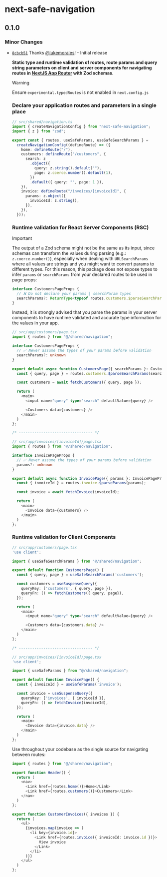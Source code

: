 # next-safe-navigation

## 0.1.0

### Minor Changes

- [`8cbcb51`](https://github.com/lukemorales/next-safe-navigation/commit/8cbcb5150724add6351b445db557eb63d941ce63) Thanks [@lukemorales](https://github.com/lukemorales)! - Initial release

  **Static type and runtime validation of routes, route params and query string parameters on client and server components for navigating routes in [NextJS App Router](https://nextjs.org) with Zod schemas.**

  > [!WARNING]
  > Ensure `experimental.typedRoutes` is not enabled in `next.config.js`

  ### Declare your application routes and parameters in a single place

  ```ts
  // src/shared/navigation.ts
  import { createNavigationConfig } from "next-safe-navigation";
  import { z } from "zod";

  export const { routes, useSafeParams, useSafeSearchParams } =
    createNavigationConfig((defineRoute) => ({
      home: defineRoute("/"),
      customers: defineRoute("/customers", {
        search: z
          .object({
            query: z.string().default(""),
            page: z.coerce.number().default(1),
          })
          .default({ query: "", page: 1 }),
      }),
      invoice: defineRoute("/invoices/[invoiceId]", {
        params: z.object({
          invoiceId: z.string(),
        }),
      }),
    }));
  ```

  ### Runtime validation for React Server Components (RSC)

  > [!IMPORTANT]
  > The output of a Zod schema might not be the same as its input, since schemas can transform the values during parsing (e.g.: `z.coerce.number()`), especially when dealing with `URLSearchParams` where all values are strings and you might want to convert params to different types. For this reason, this package does not expose types to infer `params` or `searchParams` from your declared routes to be used in page props:
  >
  > ```ts
  > interface CustomersPageProps {
  >   // ❌ Do not declare your params | searchParam types
  >   searchParams?: ReturnType<typeof routes.customers.$parseSearchParams>;
  > }
  > ```
  >
  > Instead, it is strongly advised that you parse the params in your server components to have runtime validated and accurate type information for the values in your app.

  ```ts
  // src/app/customers/page.tsx
  import { routes } from "@/shared/navigation";

  interface CustomersPageProps {
    // ✅ Never assume the types of your params before validation
    searchParams?: unknown
  }

  export default async function CustomersPage({ searchParams }: CustomersPageProps) {
    const { query, page } = routes.customers.$parseSearchParams(searchParams);

    const customers = await fetchCustomers({ query, page });

    return (
      <main>
        <input name="query" type="search" defaultValue={query} />

        <Customers data={customers} />
      </main>
    )
  };

  /* --------------------------------- */

  // src/app/invoices/[invoiceId]/page.tsx
  import { routes } from "@/shared/navigation";

  interface InvoicePageProps {
    // ✅ Never assume the types of your params before validation
    params?: unknown
  }

  export default async function InvoicePage({ params }: InvoicePageProps) {
    const { invoiceId } = routes.invoice.$parseParams(params);

    const invoice = await fetchInvoice(invoiceId);

    return (
      <main>
        <Invoice data={customers} />
      </main>
    )
  };
  ```

  ### Runtime validation for Client Components

  ```ts
  // src/app/customers/page.tsx
  'use client';

  import { useSafeSearchParams } from "@/shared/navigation";

  export default function CustomersPage() {
    const { query, page } = useSafeSearchParams('customers');

    const customers = useSuspenseQuery({
      queryKey: ['customers', { query, page }],
      queryFn: () => fetchCustomers({ query, page}),
    });

    return (
      <main>
        <input name="query" type="search" defaultValue={query} />

        <Customers data={customers.data} />
      </main>
    )
  };

  /* --------------------------------- */

  // src/app/invoices/[invoiceId]/page.tsx
  'use client';

  import { useSafeParams } from "@/shared/navigation";

  export default function InvoicePage() {
    const { invoiceId } = useSafeParams('invoice');

    const invoice = useSuspenseQuery({
      queryKey: ['invoices', { invoiceId }],
      queryFn: () => fetchInvoice(invoiceId),
    });

    return (
      <main>
        <Invoice data={invoice.data} />
      </main>
    )
  };
  ```

  Use throughout your codebase as the single source for navigating between routes:

  ```ts
  import { routes } from "@/shared/navigation";

  export function Header() {
    return (
      <nav>
        <Link href={routes.home()}>Home</Link>
        <Link href={routes.customers()}>Customers</Link>
      </nav>
    )
  };

  export function CustomerInvoices({ invoices }) {
    return (
      <ul>
        {invoices.map(invoice => (
          <li key={invoice.id}>
            <Link href={routes.invoice({ invoiceId: invoice.id })}>
              View invoice
            </Link>
          </li>
        ))}
      </ul>
    )
  };
  ```
